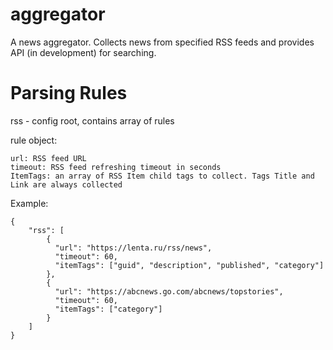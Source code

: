 # aggregator
A news aggregator. Collects news from specified RSS feeds and provides API (in development) for searching.

# Parsing Rules

rss - config root, contains array of rules

rule object:

    url: RSS feed URL
    timeout: RSS feed refreshing timeout in seconds
    ItemTags: an array of RSS Item child tags to collect. Tags Title and Link are always collected

Example:

    {
        "rss": [
            {
              "url": "https://lenta.ru/rss/news",
              "timeout": 60,
              "itemTags": ["guid", "description", "published", "category"]
            },
            {
              "url": "https://abcnews.go.com/abcnews/topstories",
              "timeout": 60,
              "itemTags": ["category"]
            }
        ]
    }